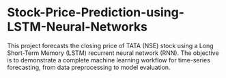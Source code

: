 # Stock-Price-Prediction-using-LSTM-Neural-Networks
This project forecasts the closing price of TATA (NSE) stock using a Long Short-Term Memory (LSTM) recurrent neural network (RNN). The objective is to demonstrate a complete machine learning workflow for time-series forecasting, from data preprocessing to model evaluation.
